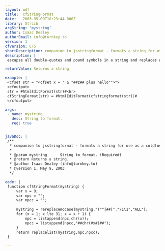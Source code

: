 ```yaml
---
layout: udf
title:  cfStringFormat
date:   2003-05-09T18:23:44.000Z
library: StrLib
argString: "mystring"
author: Isaac Dealey
authorEmail: info@turnkey.to
version: 1
cfVersion: CF5
shortDescription: companion to jsstringformat - formats a string for use as a coldfusion literal value
description: |
 escapse all double-quotes and pound symbols in a string and replaces all ascii non-printing characters with a #chr(x)# equivalent

returnValue: Returns a string.

example: |
 <cfset str = "<cfset x = " & "##z## plus hello"">">
 <cfoutput>
 str = #htmlEditFormat(str)#<br>
 cfStringFormat(str) = #htmlEditFormat(cfstringformat(str))#
 </cfoutput>

args:
 - name: mystring
   desc: String to format.
   req: true


javaDoc: |
 /**
  * companion to jsstringformat - formats a string for use as a coldfusion literal value
  * 
  * @param mystring      String to format. (Required)
  * @return Returns a string. 
  * @author Isaac Dealey (info@turnkey.to) 
  * @version 1, May 9, 2003 
  */

code: |
 function cfStringFormat(mystring) { 
     var x = 0; 
     var npc = ""; 
     var npcc = ""; 
 
     mystring = rereplacenocase(mystring,"(""|##)","\1\1","ALL"); 
     for (x = 1; x lte 31; x = x + 1) { 
         npc = listappend(npc,chr(x)); 
         npcc = listappend(npcc,"##chr(#x#)##"); 
     } 
     return replacelist(mystring,npc,npcc); 
 }

---
```


